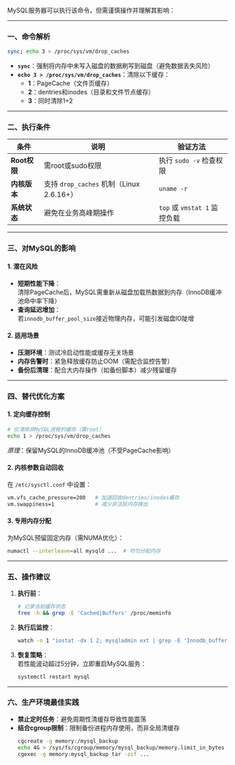 MySQL服务器可以执行该命令，但需谨慎操作并理解其影响：

---

### **一、命令解析**
```bash
sync; echo 3 > /proc/sys/vm/drop_caches
```
- **`sync`**：强制将内存中未写入磁盘的数据刷写到磁盘（避免数据丢失风险）
- **`echo 3 > /proc/sys/vm/drop_caches`**：清除以下缓存：
  - **1**：PageCache（文件页缓存）
  - **2**：dentries和inodes（目录和文件节点缓存）
  - **3**：同时清除1+2

---

### **二、执行条件**
| 条件         | 说明                                     | 验证方法                     |
| ------------ | ---------------------------------------- | ---------------------------- |
| **Root权限** | 需root或sudo权限                         | 执行 `sudo -v` 检查权限      |
| **内核版本** | 支持 `drop_caches` 机制（Linux 2.6.16+） | `uname -r`                   |
| **系统状态** | 避免在业务高峰期操作                     | `top` 或 `vmstat 1` 监控负载 |

---

### **三、对MySQL的影响**
#### **1. 潜在风险**
- **短期性能下降**：  
  清除PageCache后，MySQL需重新从磁盘加载热数据到内存（InnoDB缓冲池命中率下降）
- **查询延迟增加**：  
  若`innodb_buffer_pool_size`接近物理内存，可能引发磁盘IO陡增

#### **2. 适用场景**
- **压测环境**：测试冷启动性能或缓存无关场景
- **内存告警时**：紧急释放缓存防止OOM（需配合监控告警）
- **备份后清理**：配合大内存操作（如备份脚本）减少残留缓存

---

### **四、替代优化方案**
#### **1. 定向缓存控制**
```bash
# 仅清除非MySQL进程的缓存（需root）
echo 1 > /proc/sys/vm/drop_caches
```
*原理*：保留MySQL的InnoDB缓冲池（不受PageCache影响）

#### **2. 内核参数自动回收**
在 `/etc/sysctl.conf` 中设置：  
```bash
vm.vfs_cache_pressure=200   # 加速回收dentries/inodes缓存
vm.swappiness=1             # 减少非活跃内存换出
```

#### **3. 专用内存分配**
为MySQL预留固定内存（需NUMA优化）：  
```bash
numactl --interleave=all mysqld ...  # 均匀分配内存
```

---

### **五、操作建议**
1. **执行前**：  
   ```bash
   # 记录当前缓存状态
   free -h && grep -E 'Cached|Buffers' /proc/meminfo
   ```
2. **执行后监控**：  
   ```bash
   watch -n 1 "iostat -dx 1 2; mysqladmin ext | grep -E 'Innodb_buffer_pool_reads|Innodb_pages_read'"
   ```
3. **恢复策略**：  
   若性能波动超过5分钟，立即重启MySQL服务：
   ```bash
   systemctl restart mysql
   ```

---

### **六、生产环境最佳实践**
- **禁止定时任务**：避免周期性清缓存导致性能震荡
- **结合cgroup限制**：限制备份进程内存使用，而非全局清缓存  
  ```bash
  cgcreate -g memory:/mysql_backup
  echo 4G > /sys/fs/cgroup/memory/mysql_backup/memory.limit_in_bytes
  cgexec -g memory:mysql_backup tar -zcf ...
  ```